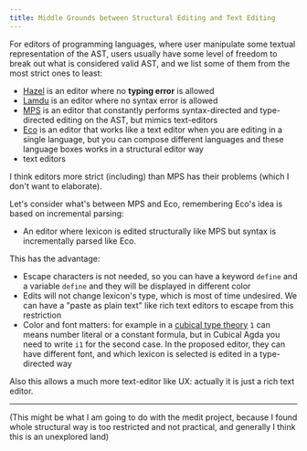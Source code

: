 ```yaml
---
title: Middle Grounds between Structural Editing and Text Editing
---
```




For editors of programming languages, where user manipulate some textual representation of the AST, users usually have some level of freedom to break out what is considered valid AST, and we list some of them from the most strict ones to least:
* [Hazel](https://hazel.org/) is an editor where no **typing error** is allowed
* [Lamdu](https://www.lamdu.org/) is an editor where no syntax error is allowed
* [MPS](https://www.jetbrains.com/mps/)  is an editor that constantly performs syntax-directed and type-directed editing on the AST, but mimics text-editors
* [Eco](https://github.com/softdevteam/eco) is an editor that works like a text editor when you are editing in a single language, but you can compose different languages and these language boxes works in a structural editor way
* text editors


I think editors more strict (including) than MPS has their problems (which I don't want to elaborate).
 
Let's consider what's between MPS and Eco, remembering Eco's idea is based on incremental parsing:

* An editor where lexicon is edited structurally like MPS but syntax is incrementally parsed like Eco.
 
This has the advantage:
 
* Escape characters is not needed, so you can have a keyword `define` and a variable `define` and they will be displayed in different color
* Edits will not change lexicon's type, which is most of time undesired. We can have a "paste as plain text" like rich text editors to escape from this restriction
* Color and font matters: for example in a [cubical type theory](https://github.com/agda/cubical) `1` can means number literal or a constant formula, but in Cubical Agda you need to write `i1` for the second case. In the proposed editor, they can have different font, and which lexicon is selected is edited in a type-directed way

Also this allows a much more text-editor like UX: actually it is just a rich text editor.


---------

(This might be what I am going to do with the medit project, because I found whole structural way is too restricted and not practical, and generally I think this is an unexplored land)

